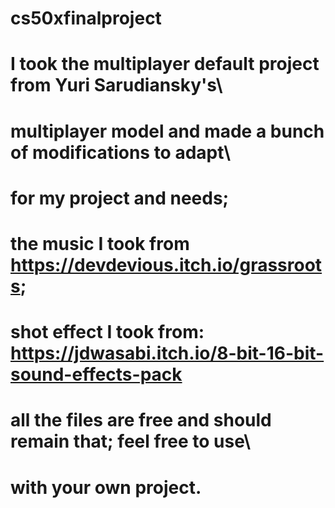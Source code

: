 # cs50xfinalproject


# I took the multiplayer default project from Yuri Sarudiansky's\
# multiplayer model and made a bunch of modifications to adapt\
# for my project and needs;

# the music I took from https://devdevious.itch.io/grassroots;
# shot effect I took from: https://jdwasabi.itch.io/8-bit-16-bit-sound-effects-pack

# all the files are free and should remain that; feel free to use\
# with your own project. 

